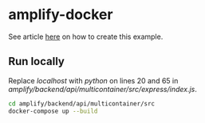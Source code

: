 # amplify-docker

See article [here](https://aws.amazon.com/de/blogs/mobile/zero-effort-container-deployment-for-graphql-and-rest-apis-and-web-hosting-with-amplify-cli/) on how to create this example.

## Run locally
Replace _localhost_ with _python_ on lines 20 and 65 in _amplify/backend/api/multicontainer/src/express/index.js_.

```bash
cd amplify/backend/api/multicontainer/src
docker-compose up --build
```